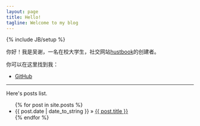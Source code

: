 ```yaml
---
layout: page
title: Hello!
tagline: Welcome to my blog
---
```

{% include JB/setup %}

你好！我是吴谢，一名在校大学生，社交网站[hustbook](https://www.hustbook.com/)的创建者。

你可以在这里找到我：

- [GitHub](https://github.com/MangoTWu)

------

Here's posts list.

<ul class="posts">
  {% for post in site.posts %}
    <li><span>{{ post.date | date_to_string }}</span> &raquo; <a href="{{ BASE_PATH }}{{ post.url }}">{{ post.title }}</a></li>
  {% endfor %}
</ul>
